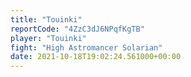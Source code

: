 ```yaml
---
title: "Touinki"
reportCode: "4ZzC3dJ6NPqfKgTB"
player: "Touinki"
fight: "High Astromancer Solarian"
date: 2021-10-18T19:02:24.561000+00:00
---
```

